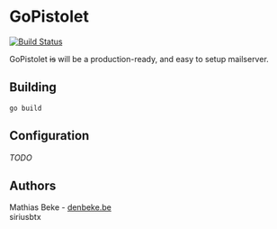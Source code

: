 GoPistolet
==========

[![Build Status](https://travis-ci.org/gopistolet/gopistolet.svg?branch=master)](https://travis-ci.org/gopistolet/gopistolet)

GoPistolet ~~is~~ will be a production-ready, and easy to setup mailserver.

Building
--------

    go build
    
    
    
Configuration
-------------

*TODO*


Authors
-------

Mathias Beke - [denbeke.be](http://denbeke.be)  
siriusbtx
